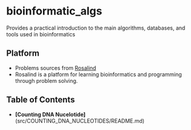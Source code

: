 # bioinformatic_algs
Provides a practical introduction to the main algorithms, databases, and tools used in bioinformatics

## Platform
* Problems sources from [Rosalind](http://rosalind.info)
* Rosalind is a platform for learning bioinformatics and programming through problem solving.

## Table of Contents
* **[Counting DNA Nucelotide]**(src/COUNTING_DNA_NUCLEOTIDES/README.md)
